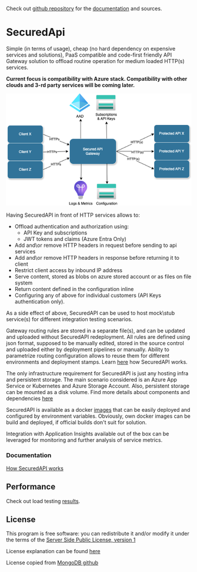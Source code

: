 Check out [github repository](https://github.com/PKPublicCode/SecuredApi) for the [documentation](https://github.com/PKPublicCode/SecuredApi/blob/main/README.md) and sources.

# SecuredApi

Simple (in terms of usage), cheap (no hard dependency on expensive services and solutions), PaaS compatible and code-first friendly API Gateway solution to offload routine operation for medium loaded HTTP(s) services.

__Current focus is compatibility with Azure stack. Compatibility with other clouds and 3-rd party services will be coming later.__

![](./Docs/Img/birdseye.png)

Having SecuredAPI in front of HTTP services allows to:
* Offload authentication and authorization using:
    * API Key and subscriptions
    * JWT tokens and claims (Azure Entra Only)
* Add and\or remove HTTP headers in request before sending to api services
* Add and\or remove HTTP headers in response before returning it to client
* Restrict client access by inbound IP address
* Serve content, stored as blobs on azure stored account or as files on file system
* Return content defined in the configuration inline
* Configuring any of above for individual customers (API Keys authentication only).

As a side effect of above, SecuredAPI can be used to host mock\stub service(s) for different integration testing scenarios.

Gateway routing rules are stored in a separate file(s), and can be updated and uploaded without SecuredAPI redeployment. All rules are defined using json format, supposed to be manually edited, stored in the source control and uploaded either by deployment pipelines or manually. Ability to parametrize routing configuration allows to reuse them for different environments and deployment stamps. Learn [here](./Docs/Product/Details.md#routing) how SecuredAPI works.

The only infrastructure requirement for SecuredAPI is just any hosting infra and persistent storage. The main scenario considered is an Azure App Service or Kubernetes and Azure Storage Account. Also, persistent storage can be mounted as a disk volume. Find more details about components and dependencies [here](./Docs/Product/Details.md#components-and-dependencies)

SecuredAPI is available as a docker [images](https://hub.docker.com/repository/docker/pkruglov/securedapi.gateway) that can be easily deployed and configured by environment variables. Obviously, own docker images can be build and deployed, if official builds don't suit for solution.

Integration with Application Insights available out of the box can be leveraged for monitoring and further analysis of service metrics.

### Documentation
[How SecuredAPI works](./Docs/Product/Details.md)

## Performance
Check out load testing [results](./Docs/Product/Performance.md). 

## License
This program is free software: you can redistribute it and/or modify it under the terms of the [Server Side Public License, version 1](./LICENSE.txt)

License explanation can be found [here](https://www.mongodb.com/licensing/server-side-public-license/faq)

License copied from [MongoDB github](https://github.com/mongodb/mongo/blob/master/LICENSE-Community.txt)

